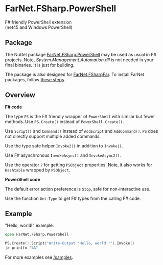 [NuGet]: https://www.nuget.org/packages/FarNet.FSharp.PowerShell
[GitHub]: https://github.com/nightroman/FarNet.FSharp.PowerShell
[/samples]: https://github.com/nightroman/FarNet.FSharp.PowerShell/tree/master/samples

# FarNet.FSharp.PowerShell

F# friendly PowerShell extension \
(net45 and Windows PowerShell)

## Package

The NuGet package [FarNet.FSharp.PowerShell][NuGet] may be used as usual in F# projects.
Note, *System.Management.Automation.dll* is not needed in your final binaries.
It is just for building.

The package is also designed for [FarNet.FSharpFar](https://github.com/nightroman/FarNet/tree/master/FSharpFar).
To install FarNet packages, follow [these steps](https://raw.githubusercontent.com/nightroman/FarNet/master/Install-FarNet.en.txt).

## Overview

**F# code**

The type `PS` is the F# friendly wrapper of `PowerShell` with similar but fewer methods.
Use `PS.Create()` instead of `PowerShell.Create()`.

Use `Script()` and `Command()` instead of `AddScript` and `AddCommand()`.
`PS` does not directly support multiple added commands.

Use the type safe helper `Invoke2()` in addition to `Invoke()`.

Use F# asynchronous `InvokeAsync()` and `InvokeAsync2()`.

Use the operator `?` for getting `PSObject` properties.
Note, it also works for `Hashtable` wrapped by `PSObject`.

**PowerShell code**

The default error action preference is `Stop`, safe for non-interactive use.

Use the function `Get-Type` to get F# types from the calling F# code.

## Example

"Hello, world!" example:

```fsharp
open FarNet.FSharp.PowerShell

PS.Create().Script("Write-Output 'Hello, world!'").Invoke()
|> printfn "%A"
```

For more examples see [/samples].
